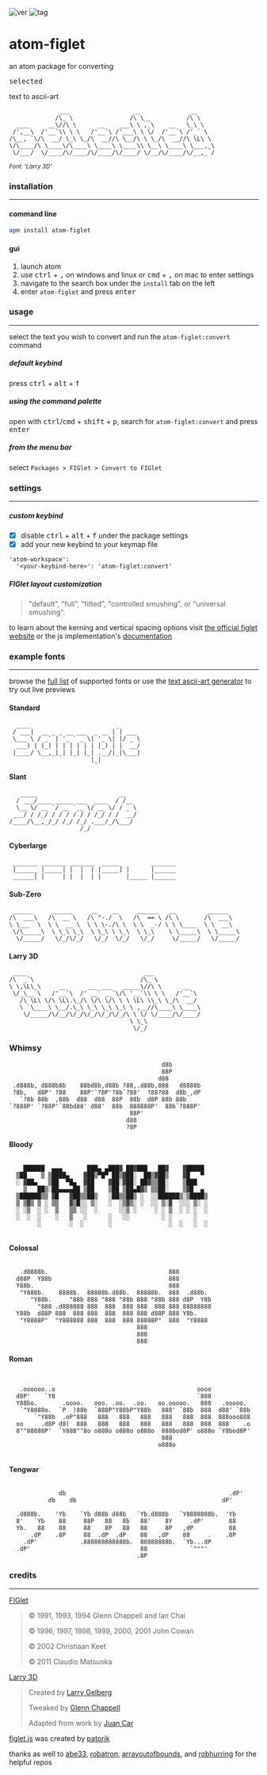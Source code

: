 ![ver](https://img.shields.io/badge/dynamic/json?color=blue&label=version&query=version&url=https%3A%2F%2Fraw.githubusercontent.com%2Felliottomlinson%2Fatom-figlet%2Fmaster%2Fpackage.json) ![tag](https://travis-ci.com/elliottomlinson/atom-figlet.svg?branch=master)

# atom-figlet
an atom package for converting <mark><pre>selected</pre></mark> text to ascii-art

```
              ___                  __              __     
             /\_ \                /\ \__          /\ \    
  ____     __\//\ \      __    ___\ \ ,_\    __   \_\ \   
 /',__\  /'__`\\ \ \   /'__`\ /'___\ \ \/  /'__`\ /'_` \  
/\__, `\/\  __/ \_\ \_/\  __//\ \__/\ \ \_/\  __//\ \L\ \
\/\____/\ \____\/\____\ \____\ \____\\ \__\ \____\ \___,_\
 \/___/  \/____/\/____/\/____/\/____/ \/__/\/____/\/__,_ /
```
<sub>*Font: 'Larry 3D'*</sub>

### installation

---

#### command line
```sh
apm install atom-figlet
```
#### gui

1. launch atom
2. use <kbd>ctrl</kbd> + <kbd>,</kbd> on windows and linux or <kbd>cmd</kbd> + <kbd>,</kbd> on mac to enter settings
3. navigate to the search box under the `install` tab on the left
4. enter `atom-figlet` and press <kbd>enter</kbd>

### usage

---

select the text you wish to convert and run the `atom-figlet:convert` command


##### default keybind
 press <kbd>ctrl</kbd> + <kbd>alt</kbd> + <kbd>f</kbd>

##### using the command palette
 open with <kbd>ctrl</kbd>/<kbd>cmd</kbd> + <kbd>shift</kbd> + <kbd>p</kbd>, search for `atom-figlet:convert` and press <kbd>enter</kbd>

##### from the menu bar
select `Packages > FIGlet > Convert to FIGlet`

### settings

---

##### custom keybind

- [x] disable <kbd>ctrl</kbd> + <kbd>alt</kbd> + <kbd>f</kbd> under the package settings
- [x] add your new keybind to your keymap file

```
'atom-workspace':
  '<your-keybind-here>': 'atom-figlet:convert'
```
##### FIGlet layout customization
>"default", "full", "fitted", "controlled smushing", or "universal smushing".

to learn about the kerning and vertical spacing options visit [the official figlet website](http://www.figlet.org/figlet-man.html) or the js implementation's [documentation](https://github.com/patorjk/figlet.js)



### example fonts

---

browse the [full list](https://git.io/JmqQv) of supported fonts or use the [text ascii-art generator](http://patorjk.com/software/taag/#p=display&f=Graffiti&t=Type%20Something) to try out live previews

#### Standard
```
  ____                        _      
 / ___|  __ _ _ __ ___  _ __ | | ___
 \___ \ / _` | '_ ` _ \| '_ \| |/ _ \
  ___) | (_| | | | | | | |_) | |  __/
 |____/ \__,_|_| |_| |_| .__/|_|\___|
                       |_|                              
```
#### Slant
```
   _____                       __    
  / ___/____ _____ ___  ____  / /__  
  \__ \/ __ `/ __ `__ \/ __ \/ / _ \
 ___/ / /_/ / / / / / / /_/ / /  __/
/____/\__,_/_/ /_/ /_/ .___/_/\___/
                    /_/            
```
#### Cyberlarge
```
 _______ _______ _______  _____         _______
 |______ |_____| |  |  | |_____] |      |______
 ______| |     | |  |  | |       |_____ |______

```
#### Sub-Zero
```
 ______     ______     __    __     ______   __         ______
/\  ___\   /\  __ \   /\ "-./  \   /\  == \ /\ \       /\  ___\    
\ \___  \  \ \  __ \  \ \ \-./\ \  \ \  _-/ \ \ \____  \ \  __\  
 \/\_____\  \ \_\ \_\  \ \_\ \ \_\  \ \_\    \ \_____\  \ \_____\
  \/_____/   \/_/\/_/   \/_/  \/_/   \/_/     \/_____/   \/_____/

```
#### Larry 3D
```
 ____                                 ___           
/\  _`\                              /\_ \          
\ \,\L\_\     __      ___ ___   _____\//\ \      __  
 \/_\__ \   /'__`\  /' __` __`\/\ '__`\\ \ \   /'__`\
   /\ \L\ \/\ \L\.\_/\ \/\ \/\ \ \ \L\ \\_\ \_/\  __/
   \ `\____\ \__/.\_\ \_\ \_\ \_\ \ ,__//\____\ \____\  
    \/_____/\/__/\/_/\/_/\/_/\/_/\ \ \/ \/____/\/____/  
                                  \ \_\               
                                   \/_/                 

```
### Whimsy
```
                                           d8b                                            
                                           88P         
                                          d88           
 .d888b, d888b8b    88bd8b,d88b ?88,.d88b,888   d8888b  
 ?8b,   d8P' ?88    88P'`?8P'?8b`?88'  ?88?88  d8b_,dP  
   `?8b 88b  ,88b  d88  d88  88P  88b  d8P 88b 88b     
`?888P' `?88P'`88bd88' d88'  88b  888888P'  88b`?888P'   
                                  88P'                 
                                 d88                                                      
                                 ?8P                                                      
```

#### Bloody
```

    ██████  ▄▄▄       ███▄ ▄███▓ ██▓███   ██▓    ▓█████   
  ▒██    ▒ ▒████▄    ▓██▒▀█▀ ██▒▓██░  ██▒▓██▒    ▓█   ▀   
  ░ ▓██▄   ▒██  ▀█▄  ▓██    ▓██░▓██░ ██▓▒▒██░    ▒███     
    ▒   ██▒░██▄▄▄▄██ ▒██    ▒██ ▒██▄█▓▒ ▒▒██░    ▒▓█  ▄  
  ▒██████▒▒ ▓█   ▓██▒▒██▒   ░██▒▒██▒ ░  ░░██████▒░▒████▒
  ▒ ▒▓▒ ▒ ░ ▒▒   ▓▒█░░ ▒░   ░  ░▒▓▒░ ░  ░░ ▒░▓  ░░░ ▒░ ░  
  ░ ░▒  ░ ░  ▒   ▒▒ ░░  ░      ░░▒ ░     ░ ░ ▒  ░ ░ ░  ░    
  ░  ░  ░    ░   ▒   ░      ░   ░░         ░ ░      ░         
        ░        ░  ░       ░                ░  ░   ░  ░          


```

#### Colossal
```

   .d8888b.                                  888          
  d88P  Y88b                                 888          
  Y88b.                                      888          
   "Y888b.    8888b.  88888b.d88b.  88888b.  888  .d88b.  
      "Y88b.     "88b 888 "888 "88b 888 "88b 888 d8P  Y8b
        "888 .d888888 888  888  888 888  888 888 88888888  
  Y88b  d88P 888  888 888  888  888 888 d88P 888 Y8b.      
   "Y8888P"  "Y888888 888  888  888 88888P"  888  "Y8888   
                                    888
                                    888
                                    888

```
#### Roman
```


   .oooooo..o                                        oooo            
  d8P'    `Y8                                        `888            
  Y88bo.       .oooo.   ooo. .oo.  .oo.   oo.ooooo.   888   .ooooo.   
   `"Y8888o.  `P  )88b  `888P"Y88bP"Y88b   888' `88b  888  d88' `88b
       `"Y88b  .oP"888   888   888   888   888   888  888  888ooo888
  oo     .d8P d8(  888   888   888   888   888   888  888  888    .o
  8""88888P'  `Y888""8o o888o o888o o888o  888bod8P' o888o `Y8bod8P'  
                                           888                          
                                          o888o                       


```
#### Tengwar
```

              db                                              .dP'  
           db    db                                         dP'     

  .d888b.    'Yb    `Yb d88b d88b   `Yb.d888b   `Y8888888b.  'Yb    
  8'   `Yb    88     88P   88   8b   88'    8Y     .dP'       88    
  Yb.   88    88     88    8P   88   88     8P   ,dP          88    
      .dP    .8P     88  .dP  .dP    88   ,dP    88     .    .8P     
    .dP'            .888888888888b.  88888888b.  `Yb...dP            
  .dP'                               88            `"""'            
                                    .8P

```

### credits

---

[FIGlet](http://www.figlet.org/)


>© 1991, 1993, 1994 Glenn Chappell and Ian Chai
>
>© 1996, 1997, 1998, 1999, 2000, 2001 John Cowan
>
>© 2002 Christiaan Keet
>
>© 2011 Claudio Matsuoka

[Larry 3D](http://www.figlet.org/fontdb_example.cgi?font=larry3d.flf)

> Created by [Larry Gelberg](larryg@avs.com)
>
> Tweaked by [Glenn Chappell](ggc@uiuc.edu)
>
> Adapted from work by [Juan Car](jc@juguete.quim.ucm.es)



[figlet.js](https://www.npmjs.com/package/figlet) was created by [patorjk](https://github.com/patorjk/)

thanks as well to [abe33](https://github.com/abe33/), [robatron](https://github.com/robatron/), [arrayoutofbounds](https://github.com/arrayoutofbounds/), and [robhurring](https://github.com/robhurring) for the helpful repos
